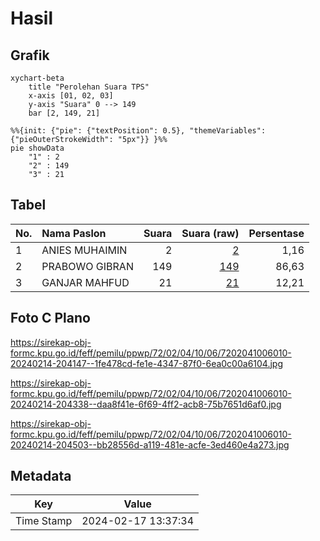 # Hasil

## Grafik

```mermaid
xychart-beta
    title "Perolehan Suara TPS"
    x-axis [01, 02, 03]
    y-axis "Suara" 0 --> 149
    bar [2, 149, 21]
```

```mermaid
%%{init: {"pie": {"textPosition": 0.5}, "themeVariables": {"pieOuterStrokeWidth": "5px"}} }%%
pie showData
    "1" : 2
    "2" : 149
    "3" : 21
```

## Tabel

| No. | Nama Paslon    | Suara | Suara (raw) | Persentase |
|:--- |:-------------- | -----:| -----------:| ----------:|
| 1   | ANIES MUHAIMIN | 2     | [2][p-1]    | 1,16       |
| 2   | PRABOWO GIBRAN | 149   | [149][p-2]  | 86,63      |
| 3   | GANJAR MAHFUD  | 21    | [21][p-3]   | 12,21      |


[p-1]: https://github.com/gigit-pemilu/pemilu-2024-72-sulawesi-tengah/blob/main/pilpres/hitung-suara/sub/72-sulawesi-tengah/sub/02-poso/sub/04-pamona-puselemba/sub/1006-pamona/sub/010-tps/sub/paslon-1.txt
[p-2]: https://github.com/gigit-pemilu/pemilu-2024-72-sulawesi-tengah/blob/main/pilpres/hitung-suara/sub/72-sulawesi-tengah/sub/02-poso/sub/04-pamona-puselemba/sub/1006-pamona/sub/010-tps/sub/paslon-2.txt
[p-3]: https://github.com/gigit-pemilu/pemilu-2024-72-sulawesi-tengah/blob/main/pilpres/hitung-suara/sub/72-sulawesi-tengah/sub/02-poso/sub/04-pamona-puselemba/sub/1006-pamona/sub/010-tps/sub/paslon-3.txt

## Foto C Plano

https://sirekap-obj-formc.kpu.go.id/feff/pemilu/ppwp/72/02/04/10/06/7202041006010-20240214-204147--1fe478cd-fe1e-4347-87f0-6ea0c00a6104.jpg

https://sirekap-obj-formc.kpu.go.id/feff/pemilu/ppwp/72/02/04/10/06/7202041006010-20240214-204338--daa8f41e-6f69-4ff2-acb8-75b7651d6af0.jpg

https://sirekap-obj-formc.kpu.go.id/feff/pemilu/ppwp/72/02/04/10/06/7202041006010-20240214-204503--bb28556d-a119-481e-acfe-3ed460e4a273.jpg


## Metadata

| Key        | Value               |
| ---------- | ------------------- |
| Time Stamp | 2024-02-17 13:37:34 |



